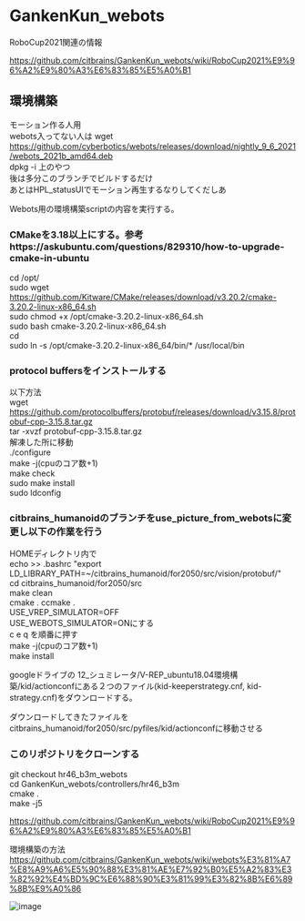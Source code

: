 # GankenKun_webots

RoboCup2021関連の情報

https://github.com/citbrains/GankenKun_webots/wiki/RoboCup2021%E9%96%A2%E9%80%A3%E6%83%85%E5%A0%B1  

## 環境構築
  
   
  
モーション作る人用  
webots入ってない人は
wget https://github.com/cyberbotics/webots/releases/download/nightly_9_6_2021/webots_2021b_amd64.deb  
dpkg -i 上のやつ  
後は多分このブランチでビルドするだけ  
あとはHPL_statusUIでモーション再生するなりしてくだしあ

  
  
  
  
  
Webots用の環境構築scriptの内容を実行する。 
 
### CMakeを3.18以上にする。参考https://askubuntu.com/questions/829310/how-to-upgrade-cmake-in-ubuntu  
cd /opt/  
sudo wget https://github.com/Kitware/CMake/releases/download/v3.20.2/cmake-3.20.2-linux-x86_64.sh  
sudo chmod +x /opt/cmake-3.20.2-linux-x86_64.sh  
sudo bash cmake-3.20.2-linux-x86_64.sh  
cd  
sudo ln -s /opt/cmake-3.20.2-linux-x86_64/bin/* /usr/local/bin  

### protocol buffersをインストールする  
以下方法  
wget https://github.com/protocolbuffers/protobuf/releases/download/v3.15.8/protobuf-cpp-3.15.8.tar.gz   
tar -xvzf protobuf-cpp-3.15.8.tar.gz   
解凍した所に移動   
./configure   
make -j(cpuのコア数+1)  
make check   
sudo make install   
sudo ldconfig   
 
  
### citbrains_humanoidのブランチをuse_picture_from_webotsに変更し以下の作業を行う  
HOMEディレクトリ内で   
echo >> .bashrc "export LD_LIBRARY_PATH=~/citbrains_humanoid/for2050/src/vision/protobuf/"  
cd citbrains_humanoid/for2050/src  
make clean  
cmake .
ccmake .  
USE_VREP_SIMULATOR=OFF  
USE_WEBOTS_SIMULATOR=ONにする  
c e q を順番に押す  
make -j(cpuのコア数+1)  
make install  

googleドライブの 12_シュミレータ/V-REP_ubuntu18.04環境構築/kid/actionconfにある２つのファイル(kid-keeperstrategy.cnf,  kid-strategy.cnf)をダウンロードする。  

ダウンロードしてきたファイルをcitbrains_humanoid/for2050/src/pyfiles/kid/actionconfに移動させる  

### このリポジトリをクローンする  
git checkout hr46_b3m_webots  
cd GankenKun_webots/controllers/hr46_b3m  
cmake .  
make -j5

https://github.com/citbrains/GankenKun_webots/wiki/RoboCup2021%E9%96%A2%E9%80%A3%E6%83%85%E5%A0%B1  

環境構築の方法  
https://github.com/citbrains/GankenKun_webots/wiki/webots%E3%81%A7%E8%A9%A6%E5%90%88%E3%81%AE%E7%92%B0%E5%A2%83%E3%82%92%E4%BD%9C%E6%88%90%E3%81%99%E3%82%8B%E6%89%8B%E9%A0%86  

![image](https://user-images.githubusercontent.com/5755200/115998122-cc332400-a620-11eb-90d5-0e83166787e8.png)


